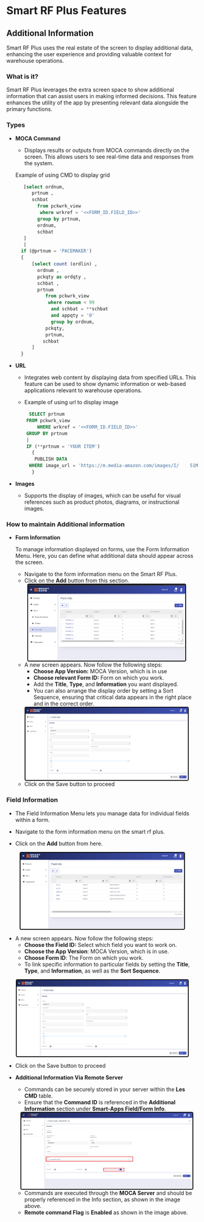 # Smart RF Plus Features


## Additional Information

Smart RF Plus uses the real estate of the screen to display 
additional data, enhancing the user experience and providing valuable context for warehouse operations.

### What is it?

Smart RF Plus leverages the extra screen space to show additional information that can assist users in making informed decisions. This feature enhances the utility of the app by presenting relevant data alongside the primary functions.

### Types

- **MOCA Command**
  - Displays results or outputs from MOCA commands directly on the screen. This allows users to see real-time data and responses from the system.

  Example of using CMD to display grid

  ```sql
     [select ordnum, 
        prtnum , 
        schbat 
          from pckwrk_view 
           where wrkref = '<<FORM_ID.FIELD_ID>>'
          group by prtnum, 
          ordnum, 
          schbat 
     ] 
     |
    if (@prtnum = 'PACEMAKER')
    {
        [select count (ordlin) , 
          ordnum , 
          pckqty as ordqty , 
          schbat , 
          prtnum 
             from pckwrk_view 
              where rownum < 99 
               and schbat = **schbat 
               and appqty = '0' 
               group by ordnum,
             pckqty,
             prtnum,
            schbat
        ]
    }


- **URL**
  - Integrates web content by displaying data from specified URLs. This feature can be used to show dynamic information or web-based applications relevant to warehouse operations.

  - Example of using url to display image 
  ```sql 
       SELECT prtnum 
      FROM pckwrk_view 
          WHERE wrkref = '<<FORM_ID.FIELD_ID>>' 
      GROUP BY prtnum 
      |
      IF (**prtnum = 'YOUR ITEM')
        {
         PUBLISH DATA 
       WHERE image_url = 'https://m.media-amazon.com/images/I/    51MJdhzJ5oL._AC_.jpg' 
        }
  
   ```

- **Images**
  - Supports the display of images, which can be useful for visual references such as product photos, diagrams, or instructional images.

### **How to maintain Additional information** 
- **Form Information**
  
   To manage information displayed on forms, use the Form Information Menu. Here, you can define what additional data should appear across the screen.

  - Navigate to the form information menu on the Smart RF Plus.
  - Click on the **Add** button from this section.

  <div style="text-align: center;">
  <img src="./attachments/additional information/Form_info.png" 
       alt="undirectedmenu" 
       style="height: 200px; margin: auto; display: block; cursor: zoom-in; 
              border: 2px solid #000000; border-radius: 4px;" 
       onclick="this.style.height='400px'; this.style.cursor='zoom-out';" 
       ondblclick="this.style.height='200px'; this.style.cursor='zoom-in';">
  </div>



  - A new screen appears. Now follow the following steps: 
    - **Choose App Version:**  MOCA Version, which is in use
    - **Choose relevant Form ID:**  Form on which you work.
    - Add the **Title**, **Type**, and **Information** you want displayed.
    - You can also arrange the display order by setting a Sort Sequence, ensuring that critical data appears in the right place and in the correct order.
 
  <div style="text-align: center;">
  <img src="./attachments/additional information/Form_info_dtl.png" 
       alt="undirectedmenu" 
       style="height: 190px; margin: auto; display: block; cursor: zoom-in; 
              border: 2px solid #000000; border-radius: 4px;" 
       onclick="this.style.height='400px'; this.style.cursor='zoom-out';" 
       ondblclick="this.style.height='200px'; this.style.cursor='zoom-in';">
  </div>
  
  - Click on the Save button to proceed
### Field Information
  - The Field Information Menu lets you manage data for individual fields within a form.

  - Navigate to the form information menu on the smart rf plus.
  - Click on the **Add** button from here.

  <div style="text-align: center;">
  <img src="./attachments/additional information/Field_infoi.png" 
       alt="undirectedmenu" 
       style="height: 200px; margin: auto; display: block; cursor: zoom-in; 
              border: 2px solid #000000; border-radius: 4px;" 
       onclick="this.style.height='400px'; this.style.cursor='zoom-out';" 
       ondblclick="this.style.height='200px'; this.style.cursor='zoom-in';">
  </div>

   
  - A new screen appears. Now follow the following steps:
    - **Choose the Field ID:** Select  which field you want to work on.
    - **Choose the App Version**: MOCA Version, which is in use.
    - **Choose Form ID**: The Form on which you work.
    - To link specific information to particular fields by setting the **Title**, **Type**, and **Information**, as well as the **Sort Sequence**.

  <div style="text-align: center;">
  <img src="./attachments/additional information/Form_info_dtl.png" 
       alt="undirectedmenu" 
       style="height: 200px; margin: auto; display: block; cursor: zoom-in; 
              border: 2px solid #000000; border-radius: 4px;" 
       onclick="this.style.height='400px'; this.style.cursor='zoom-out';" 
       ondblclick="this.style.height='200px'; this.style.cursor='zoom-in';">
  </div>
  
  - Click on the Save button to proceed


- **Additional Information Via Remote Server**
  - Commands can be securely stored in your server within the **Les CMD** table.
  - Ensure that the **Command ID** is referenced in the **Additional Information** section under **Smart-Apps Field/Form Info**.

  <div style="text-align: center;">
  <img src="./attachments/additional information/Additionalinforemoteserver.png" 
       alt="undirectedmenu" 
       style="height: 200px; width:450px; margin: auto; display: block; cursor: zoom-in; 
              border: 2px solid #000000; border-radius: 4px;" 
       onclick="this.style.height='400px'; this.style.cursor='zoom-out';" 
       ondblclick="this.style.height='200px'; this.style.cursor='zoom-in';">
  </div>

  - Commands are executed through the **MOCA Server** and should be properly referenced in the Info section, as shown in the image above.
  - **Remote command Flag** is **Enabled** as shown in the image above.







